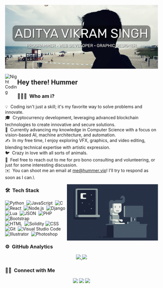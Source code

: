 ![Hummer Banner](https://raw.githubusercontent.com/AVS1508/AVS1508/master/assets/Aditya%20Vikram%20Singh%20Banner.jpg)

<img alt="Night Coding" src="./assets/Hand%20Wave.gif" width='40' align="left"/><h2>Hey there! Hummer</h2>

<!-- ## 👋 &nbsp;Hi there! I'm Hummer -->

### 👨🏻‍💻 &nbsp;Who am i?

💡 &nbsp;Coding isn't just a skill; it's my favorite way to solve problems and innovate.\
🎓 &nbsp;Cryptocurrency development, leveraging advanced blockchain technologies to create innovative and secure solutions.\
🌱 &nbsp;Currently advancing my knowledge in Computer Science with a focus on vision-based AI, machine architecture, and automation.\
✍️ &nbsp;In my free time, I enjoy exploring VFX, graphics, and video editing, blending technical expertise with artistic expression.\
🐦 &nbsp;Crazy in love with all sorts of animals.\
💬 &nbsp;Feel free to reach out to me for pro bono consulting and volunteering, or just for some interesting discussion.\
✉️ &nbsp;You can shoot me an email at me@hummer.vip! I'll try to respond as soon as I can.\

<img alt="Night Coding" src="https://raw.githubusercontent.com/AVS1508/AVS1508/master/assets/Night-Coding.gif" align="right"/>

### 🛠 &nbsp;Tech Stack

![Python](https://img.shields.io/badge/-Python-05122A?style=flat&logo=python)&nbsp;
![JavaScript](https://img.shields.io/badge/-JavaScript-05122A?style=flat&logo=javascript)&nbsp;
![C](https://img.shields.io/badge/-C-05122A?style=flat&logo=C&logoColor=A8B9CC)&nbsp;
![React](https://img.shields.io/badge/-React-05122A?style=flat&logo=react)&nbsp;
![Node.js](https://img.shields.io/badge/-Node.js-05122A?style=flat&logo=node.js)&nbsp;
![Django](https://img.shields.io/badge/-Django-05122A?style=flat&logo=django&logoColor=092E20)&nbsp;
![Lua](https://img.shields.io/badge/Lua-%232C2D72.svg?logo=lua&logoColor=white)&nbsp;
![JSON](https://img.shields.io/badge/JSON-000?logo=json&logoColor=fff)&nbsp;
![PHP](https://img.shields.io/badge/php-%23777BB4.svg?&logo=php&logoColor=white)&nbsp;
![Bootstrap](https://img.shields.io/badge/-Bootstrap-05122A?style=flat&logo=bootstrap&logoColor=563D7C)\
![HTML](https://img.shields.io/badge/-HTML-05122A?style=flat&logo=HTML5)&nbsp;
![Solidity](https://img.shields.io/badge/Solidity-363636?logo=solidity&logoColor=fff)
![CSS](https://img.shields.io/badge/-CSS-05122A?style=flat&logo=CSS3&logoColor=1572B6)&nbsp;
![Git](https://img.shields.io/badge/-Git-05122A?style=flat&logo=git)&nbsp;
![Visual Studio Code](https://img.shields.io/badge/-Visual%20Studio%20Code-05122A?style=flat&logo=visual-studio-code&logoColor=007ACC)&nbsp;
![Illustrator](https://img.shields.io/badge/-Illustrator-05122A?style=flat&logo=adobe-illustrator)&nbsp;
![Photoshop](https://img.shields.io/badge/-Photoshop-05122A?style=flat&logo=adobe-photoshop)&nbsp;

### ⚙️ &nbsp;GitHub Analytics

<p align="center">
<a href="https://github.com/HummerOp">
  <img height="180em" src="https://github-readme-stats-eight-theta.vercel.app/api?username=HummerOp&show_icons=true&theme=algolia&include_all_commits=true&count_private=true"/>
  <img height="180em" src="https://github-readme-stats-eight-theta.vercel.app/api/top-langs/?username=HummerOp&layout=compact&langs_count=8&theme=algolia"/>
</a>
</p>

### 🤝🏻 &nbsp;Connect with Me

<p align="center">
<a href="hummer.vip"><img src="https://img.shields.io/badge/-adityavsingh.com-3423A6?style=flat&logo=Google-Chrome&logoColor=white"/></a>
<a href="mailto:me@hummer.vip"><img src="https://img.shields.io/badge/-me@hummer.vip-D14836?style=flat&logo=Gmail&logoColor=white"/></a>
<a href="@itshummer"><img src="https://img.shields.io/badge/-discordapp.com/users/938729215421976677-3423A6?style=flat&logo=Discord&logoColor=white"/></a>
</p>
